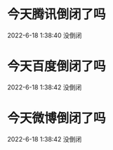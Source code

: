 # 今天腾讯倒闭了吗

2022-6-18 1:38:40 没倒闭

# 今天百度倒闭了吗

2022-6-18 1:38:42 没倒闭

# 今天微博倒闭了吗

2022-6-18 1:38:42 没倒闭

